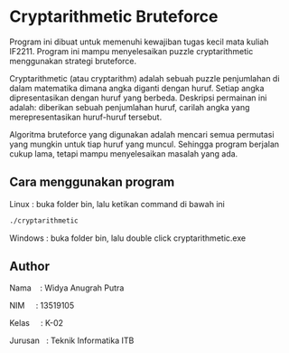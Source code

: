 # Cryptarithmetic Bruteforce
Program ini dibuat untuk memenuhi kewajiban tugas kecil mata kuliah IF2211.
Program ini mampu menyelesaikan puzzle cryptarithmetic menggunakan strategi bruteforce.

Cryptarithmetic (atau cryptarithm) adalah sebuah puzzle penjumlahan di dalam matematika
dimana angka diganti dengan huruf. Setiap angka dipresentasikan dengan huruf yang berbeda.
Deskripsi permainan ini adalah: diberikan sebuah penjumlahan huruf, carilah angka yang
merepresentasikan huruf-huruf tersebut.

Algoritma bruteforce yang digunakan adalah mencari semua permutasi yang mungkin untuk tiap huruf yang muncul. Sehingga program berjalan cukup lama, tetapi mampu menyelesaikan masalah yang ada.

## Cara menggunakan program
Linux : buka folder bin, lalu ketikan command di bawah ini

```bash
./cryptarithmetic
```

Windows : buka folder bin, lalu double click cryptarithmetic.exe

## Author
Nama &nbsp;&nbsp; : Widya Anugrah Putra

NIM   &nbsp;&nbsp;&nbsp; : 13519105

Kelas &nbsp;&nbsp;&nbsp; : K-02

Jurusan &nbsp; : Teknik Informatika ITB
